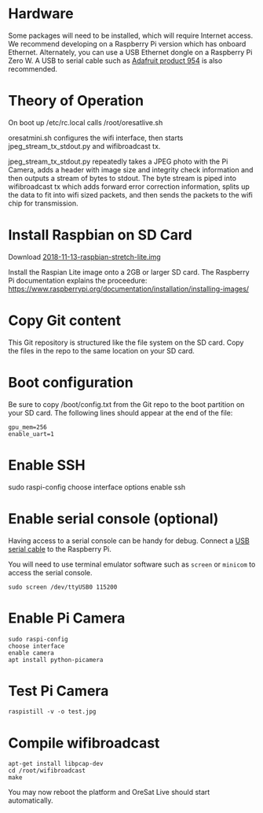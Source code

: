 # Hardware
Some packages will need to be installed, which will require Internet access.  We recommend developing on a Raspberry Pi version which has onboard Ethernet.
Alternately, you can use a USB Ethernet dongle on a Raspberry Pi Zero W.  A USB to serial cable such as [Adafruit product 954](https://www.adafruit.com/product/954) is also recommended.

# Theory of Operation
On boot up /etc/rc.local calls /root/oresatlive.sh

oresatmini.sh configures the wifi interface, then starts jpeg_stream_tx_stdout.py and wifibroadcast tx.

jpeg_stream_tx_stdout.py repeatedly takes a JPEG photo with the Pi Camera, adds a header with image size and integrity check information and then outputs a stream of bytes to stdout.  The byte stream is piped into wifibroadcast tx which adds forward error correction information, splits up the data to fit into wifi sized packets, and then sends the packets to the wifi chip for transmission.

# Install Raspbian on SD Card
Download [2018-11-13-raspbian-stretch-lite.img](https://downloads.raspberrypi.org/raspbian_lite/images/raspbian_lite-2018-11-15/2018-11-13-raspbian-stretch-lite.zip)

Install the Raspian Lite image onto a 2GB or larger SD card.  The Raspberry Pi documentation explains the proceedure:
https://www.raspberrypi.org/documentation/installation/installing-images/


# Copy Git content
This Git repository is structured like the file system on the SD card.  Copy the files in the repo to the same location on your SD card.


# Boot configuration
Be sure to copy /boot/config.txt from the Git repo to the boot partition on your SD card.  The following lines should appear at the end of the file: 
```
gpu_mem=256
enable_uart=1
```


# Enable SSH
sudo raspi-config
choose interface options
enable ssh


# Enable serial console (optional)
Having access to a serial console can be handy for debug.  Connect a [USB serial cable](https://elinux.org/RPi_Serial_Connection) to the Raspberry Pi.

You will need to use terminal emulator software such as `screen` or `minicom` to access the serial console.

```
sudo screen /dev/ttyUSB0 115200
```


# Enable Pi Camera
```
sudo raspi-config
choose interface
enable camera
apt install python-picamera
```
# Test Pi Camera
```
raspistill -v -o test.jpg
```

# Compile wifibroadcast
```
apt-get install libpcap-dev
cd /root/wifibroadcast
make
```


You may now reboot the platform and OreSat Live should start automatically.
